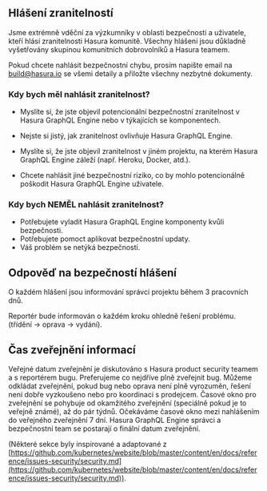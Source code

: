 ## Hlášení zranitelností

Jsme extrémně vděční za výzkumníky v oblasti bezpečnosti a uživatele, kteří hlásí zranitelnosti Hasura komunitě. Všechny hlášení jsou důkladně vyšetřovány skupinou komunitních dobrovolníků a Hasura teamem.

Pokud chcete nahlásit bezpečnostní chybu, prosím napište email na build@hasura.io se všemi detaily a přiložte všechny nezbytné dokumenty.

### Kdy bych měl nahlásit zranitelnost?

- Myslíte si, že jste objevil potencionální bezpečnostní zranitelnost v Hasura GraphQL Engine nebo v týkajících se komponentech.
- Nejste si jistý, jak zranitelnost ovlivňuje Hasura GraphQL Engine.

- Myslíte si, že jste objevil zranitelnost v jiném projektu, na kterém Hasura GraphQL Engine záleží (např. Heroku, Docker, atd.).
- Chcete nahlásit jiné bezpečnostní riziko, co by mohlo potencionálně poškodit Hasura GraphQL Engine uživatele.

### Kdy bych NEMĚL nahlásit zranitelnost?

- Potřebujete vyladit Hasura GraphQL Engine komponenty kvůli bezpečnosti.
- Potřebujete pomoct aplikovat bezpečnostní updaty.
- Váš problém se netýká bezpečnosti.

## Odpověď na bezpečností hlášení

O každém hlášení jsou informování správci projektu během 3 pracovních dnů.

Reportér bude informován o každém kroku ohledně řešení problému. (třídění -> oprava -> vydání).

## Čas zveřejnění informací

Veřejné datum zveřejnění je diskutováno s Hasura product security teamem a s reportérem bugu. Preferujeme co nejdříve plně zveřejnit bug. Můžeme odkládat zveřejnění, pokud bug nebo oprava není plně vyrozuměn, řešení není dobře vyzkoušeno nebo pro koordinaci s prodejcem. Časové okno pro zveřejnění se pohybuje od okamžitého zveřejnění (speciálně pokud je to veřejně známé), až do pár týdnů. Očekáváme časové okno mezi nahlášením do veřejného zveřejnění 7 dní.
Hasura GraphQL Engine správci a bezpečnostní team se postarají o finální datum zveřejnění.

(Některé sekce byly inspirované a adaptované z [https://github.com/kubernetes/website/blob/master/content/en/docs/reference/issues-security/security.md](https://github.com/kubernetes/website/blob/master/content/en/docs/reference/issues-security/security.md)).
